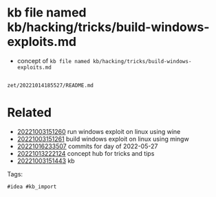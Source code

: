 # kb file named kb/hacking/tricks/build-windows-exploits.md

- concept of `kb file named kb/hacking/tricks/build-windows-exploits.md`

```
```

` zet/20221014185527/README.md `

# Related

- [20221003151260](/zet/20221003151260/README.md) run windows exploit on linux using wine
- [20221003151261](/zet/20221003151261/README.md) build windows exploit on linux using mingw
- [20221016233507](/zet/20221016233507/README.md) commits for day of 2022-05-27
- [20221013222124](/zet/20221013222124/README.md) concept hub for tricks and tips
- [20221003151443](/zet/20221003151443/README.md) kb

Tags:

    #idea #kb_import
